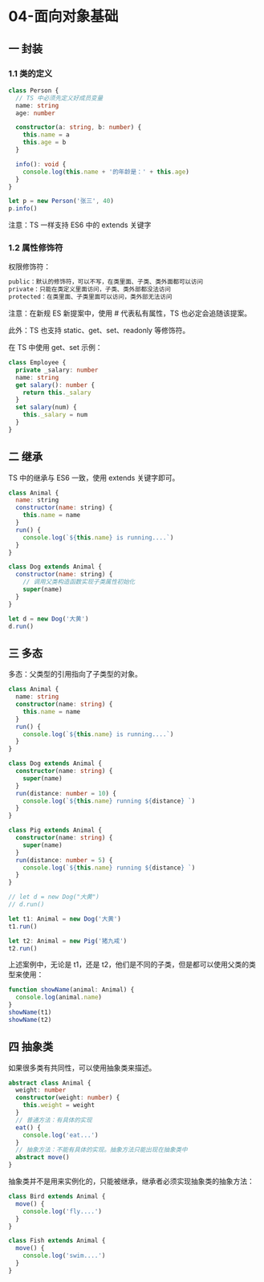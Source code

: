 # 04-面向对象基础

## 一 封装

### 1.1 类的定义

```ts
class Person {
  // TS 中必须先定义好成员变量
  name: string
  age: number

  constructor(a: string, b: number) {
    this.name = a
    this.age = b
  }

  info(): void {
    console.log(this.name + '的年龄是：' + this.age)
  }
}

let p = new Person('张三', 40)
p.info()
```

注意：TS 一样支持 ES6 中的 extends 关键字

### 1.2 属性修饰符

权限修饰符：

```txt
public：默认的修饰符，可以不写，在类里面、子类、类外面都可以访问
private：只能在类定义里面访问，子类、类外部都没法访问
protected：在类里面、子类里面可以访问，类外部无法访问
```

注意：在新规 ES 新提案中，使用 # 代表私有属性，TS 也必定会追随该提案。

此外：TS 也支持 static、get、set、readonly 等修饰符。

在 TS 中使用 get、set 示例：

```ts
class Employee {
  private _salary: number
  name: string
  get salary(): number {
    return this._salary
  }
  set salary(num) {
    this._salary = num
  }
}
```

## 二 继承

TS 中的继承与 ES6 一致，使用 extends 关键字即可。

```js
class Animal {
  name: string
  constructor(name: string) {
    this.name = name
  }
  run() {
    console.log(`${this.name} is running....`)
  }
}

class Dog extends Animal {
  constructor(name: string) {
    // 调用父类构造函数实现子类属性初始化
    super(name)
  }
}

let d = new Dog('大黄')
d.run()
```

## 三 多态

多态：父类型的引用指向了子类型的对象。

```ts
class Animal {
  name: string
  constructor(name: string) {
    this.name = name
  }
  run() {
    console.log(`${this.name} is running....`)
  }
}

class Dog extends Animal {
  constructor(name: string) {
    super(name)
  }
  run(distance: number = 10) {
    console.log(`${this.name} running ${distance} `)
  }
}

class Pig extends Animal {
  constructor(name: string) {
    super(name)
  }
  run(distance: number = 5) {
    console.log(`${this.name} running ${distance} `)
  }
}

// let d = new Dog("大黄")
// d.run()

let t1: Animal = new Dog('大黄')
t1.run()

let t2: Animal = new Pig('猪九戒')
t2.run()
```

上述案例中，无论是 t1，还是 t2，他们是不同的子类，但是都可以使用父类的类型来使用：

```ts
function showName(animal: Animal) {
  console.log(animal.name)
}
showName(t1)
showName(t2)
```

## 四 抽象类

如果很多类有共同性，可以使用抽象类来描述。

```ts
abstract class Animal {
  weight: number
  constructor(weight: number) {
    this.weight = weight
  }
  // 普通方法：有具体的实现
  eat() {
    console.log('eat...')
  }
  // 抽象方法：不能有具体的实现。抽象方法只能出现在抽象类中
  abstract move()
}
```

抽象类并不是用来实例化的，只能被继承，继承者必须实现抽象类的抽象方法：

```ts
class Bird extends Animal {
  move() {
    console.log('fly....')
  }
}

class Fish extends Animal {
  move() {
    console.log('swim....')
  }
}
```
